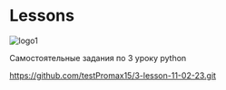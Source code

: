 # Lessons
![logo1](https://user-images.githubusercontent.com/125115107/218255530-96b9d28b-dc01-4ee9-9f3b-3d50beedb29f.jpg)

Самостоятельные задания по 3 уроку python


https://github.com/testPromax15/3-lesson-11-02-23.git
